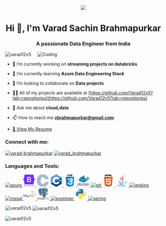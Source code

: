 <p align="center">
  <img src="https://git-profile-readme-banner.vercel.app/api/python?username=Varad12v5&txt=A%20Azure%20Data%20Engineer">
</p>
<h1 align="center">Hi 👋, I'm Varad Sachin Brahmapurkar</h1>
<h3 align="center">A passionate Data Engineer from India</h3>
<img align="right" alt="Coding" width="400" src="https://media4.giphy.com/media/fryY00CO4xCz4uJuDQ/giphy.webp?cid=790b7611aebd787d34b76c266d507dcaefb914e895b4eda4&ep=v1_user_favorites&rid=giphy.webp&ct=g">

<p align="left"> <img src="https://komarev.com/ghpvc/?username=varad12v5&label=Profile%20views&color=0e75b6&style=flat" alt="varad12v5" /> </p>

- 🔭 I’m currently working on **streaming projects on databricks**

- 🌱 I’m currently learning **Azure Data Engineering Stack**

- 👯 I’m looking to collaborate on **Data projects**

- 👨‍💻 All of my projects are available at [https://github.com/Varad12v5?tab=repositories](https://github.com/Varad12v5?tab=repositories)

- 💬 Ask me about **cloud,data**

- 📫 How to reach me **vbrahmapurkar@gmail.com**

- [📄 View My Resume](https://drive.google.com/file/d/1X2qu6bcQK2g4uwdxHnM3NQDEXKaweuon/view?usp=drive_link)

<h3 align="left">Connect with me:</h3>
<p align="left">
<a href="https://linkedin.com/in/varad-brahmapurkar" target="blank"><img align="center" src="https://raw.githubusercontent.com/rahuldkjain/github-profile-readme-generator/master/src/images/icons/Social/linked-in-alt.svg" alt="varad-brahmapurkar" height="30" width="40" /></a>
<a href="https://instagram.com/varad_brahmapurkar" target="blank"><img align="center" src="https://raw.githubusercontent.com/rahuldkjain/github-profile-readme-generator/master/src/images/icons/Social/instagram.svg" alt="varad_brahmapurkar" height="30" width="40" /></a>
</p>

<h3 align="left">Languages and Tools:</h3>
<p align="left"> <a href="https://azure.microsoft.com/en-in/" target="_blank" rel="noreferrer"> <img src="https://www.vectorlogo.zone/logos/microsoft_azure/microsoft_azure-icon.svg" alt="azure" width="40" height="40"/> </a> <a href="https://getbootstrap.com" target="_blank" rel="noreferrer"> <img src="https://raw.githubusercontent.com/devicons/devicon/master/icons/bootstrap/bootstrap-plain-wordmark.svg" alt="bootstrap" width="40" height="40"/> </a> <a href="https://www.cprogramming.com/" target="_blank" rel="noreferrer"> <img src="https://raw.githubusercontent.com/devicons/devicon/master/icons/c/c-original.svg" alt="c" width="40" height="40"/> </a> <a href="https://www.w3schools.com/cpp/" target="_blank" rel="noreferrer"> <img src="https://raw.githubusercontent.com/devicons/devicon/master/icons/cplusplus/cplusplus-original.svg" alt="cplusplus" width="40" height="40"/> </a> <a href="https://www.w3schools.com/css/" target="_blank" rel="noreferrer"> <img src="https://raw.githubusercontent.com/devicons/devicon/master/icons/css3/css3-original-wordmark.svg" alt="css3" width="40" height="40"/> </a> <a href="https://www.docker.com/" target="_blank" rel="noreferrer"> <img src="https://raw.githubusercontent.com/devicons/devicon/master/icons/docker/docker-original-wordmark.svg" alt="docker" width="40" height="40"/> </a> <a href="https://git-scm.com/" target="_blank" rel="noreferrer"> <img src="https://www.vectorlogo.zone/logos/git-scm/git-scm-icon.svg" alt="git" width="40" height="40"/> </a> <a href="https://www.w3.org/html/" target="_blank" rel="noreferrer"> <img src="https://raw.githubusercontent.com/devicons/devicon/master/icons/html5/html5-original-wordmark.svg" alt="html5" width="40" height="40"/> </a> <a href="https://www.java.com" target="_blank" rel="noreferrer"> <img src="https://raw.githubusercontent.com/devicons/devicon/master/icons/java/java-original.svg" alt="java" width="40" height="40"/> </a> <a href="https://www.jenkins.io" target="_blank" rel="noreferrer"> <img src="https://www.vectorlogo.zone/logos/jenkins/jenkins-icon.svg" alt="jenkins" width="40" height="40"/> </a> <a href="https://www.microsoft.com/en-us/sql-server" target="_blank" rel="noreferrer"> <img src="https://www.svgrepo.com/show/303229/microsoft-sql-server-logo.svg" alt="mssql" width="40" height="40"/> </a> <a href="https://www.mysql.com/" target="_blank" rel="noreferrer"> <img src="https://raw.githubusercontent.com/devicons/devicon/master/icons/mysql/mysql-original-wordmark.svg" alt="mysql" width="40" height="40"/> </a> <a href="https://www.postgresql.org" target="_blank" rel="noreferrer"> <img src="https://raw.githubusercontent.com/devicons/devicon/master/icons/postgresql/postgresql-original-wordmark.svg" alt="postgresql" width="40" height="40"/> </a> <a href="https://postman.com" target="_blank" rel="noreferrer"> <img src="https://www.vectorlogo.zone/logos/getpostman/getpostman-icon.svg" alt="postman" width="40" height="40"/> </a> <a href="https://www.python.org" target="_blank" rel="noreferrer"> <img src="https://raw.githubusercontent.com/devicons/devicon/master/icons/python/python-original.svg" alt="python" width="40" height="40"/> </a> <a href="https://spring.io/" target="_blank" rel="noreferrer"> <img src="https://www.vectorlogo.zone/logos/springio/springio-icon.svg" alt="spring" width="40" height="40"/> </a> </p>

<p><img align="left" src="https://github-readme-stats.vercel.app/api/top-langs?username=varad12v5&show_icons=true&locale=en&layout=compact" alt="varad12v5" /></p>

<p>&nbsp;<img align="center" src="https://github-readme-stats.vercel.app/api?username=varad12v5&show_icons=true&locale=en" alt="varad12v5" /></p>

<p><img align="center" src="https://github-readme-streak-stats.herokuapp.com/?user=varad12v5&" alt="varad12v5" /></p>
